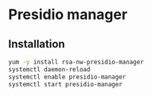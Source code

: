 # Presidio manager 

## Installation

```sh
yum -y install rsa-nw-presidio-manager
systemctl daemon-reload
systemctl enable presidio-manager
systemctl start presidio-manager
```